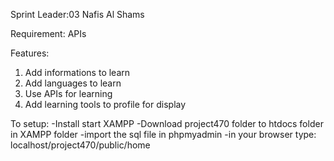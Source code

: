 Sprint Leader:03
Nafis Al Shams

Requirement:
APIs

Features:
1. Add informations to learn
2. Add languages to learn
3. Use APIs for learning
4. Add learning tools to profile for display


To setup:
-Install start XAMPP
-Download project470 folder to htdocs folder in XAMPP folder
-import the sql file in phpmyadmin
-in your browser type:
localhost/project470/public/home
